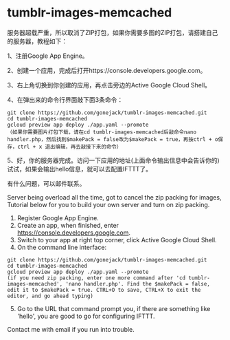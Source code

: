 # tumblr-images-memcached

服务器超载严重，所以取消了ZIP打包，如果你需要多图的ZIP打包，请搭建自己的服务器，教程如下：

1、注册Google App Engine。

2、创建一个应用，完成后打开https://console.developers.google.com。

3、右上角切换到你创建的应用，再点击旁边的Active Google Cloud Shell。

4、在弹出来的命令行界面敲下面3条命令：
  ```
  git clone https://github.com/gonejack/tumblr-images-memcached.git
  cd tumblr-images-memcached
  gcloud preview app deploy ./app.yaml --promote
  （如果你需要图片打包下载，请在cd tumblr-images-memcached后敲命令nano handler.php，然后找到$makePack = false改为$makePack = true，再按ctrl + o保存，ctrl + x 退出编辑，再去敲接下来的命令）
  ```
5、好，你的服务器完成。访问一下应用的地址(上面命令输出信息中会告诉你的)试试，如果会输出hello信息，就可以去配置IFTTT了。

有什么问题，可以邮件联系。


Server being overload all the time, got to cancel the zip packing for images, Tutorial below for you to build your own server and turn on zip packing.

1. Register Google App Engine.
2. Create an app, when finished, enter https://console.developers.google.com.
3. Switch to your app at right top corner, click Active Google Cloud Shell.
4. On the command line interface:

  ```
  git clone https://github.com/gonejack/tumblr-images-memcached.git
  cd tumblr-images-memcached
  gcloud preview app deploy ./app.yaml --promote
  (if you need zip packing, enter one more command after 'cd tumblr-images-memcached', 'nano handler.php'. Find the $makePack = false, edit it to $makePack = true. CTRL+O to save, CTRL+X to exit the editor, and go ahead typing)
  ```
5. Go to the URL that command prompt you, if there are something like 'hello', you are good to go for configuring IFTTT.

Contact me with email if you run into trouble.
